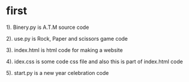 # first

1). Binery.py is A.T.M source code

2). use.py is Rock, Paper and scissors game code

3). index.html is html code for making a website

4). idex.css is some code css file and also this is part of index.html code

5). start.py is a new year celebration code 
